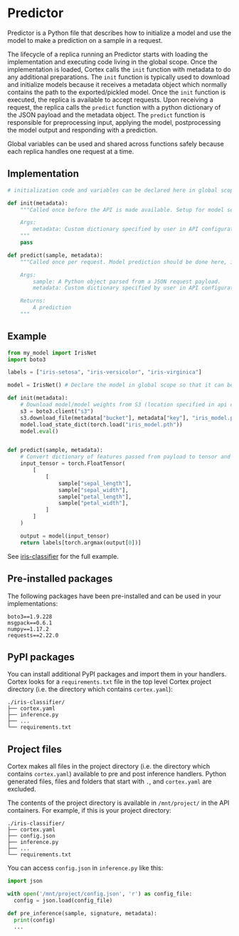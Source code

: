# Predictor

Predictor is a Python file that describes how to initialize a model and use the model to make a prediction on a sample in a request.

The lifecycle of a replica running an Predictor starts with loading the implementation and executing code living in the global scope. Once the implementation is loaded, Cortex calls the `init` function with metadata to do any additional preparations. The `init` function is typically used to download and initialize models because it receives a metadata object which normally contains the path to the exported/pickled model. Once the `init` function is executed, the replica is available to accept requests. Upon receiving a request, the replica calls the `predict` function with a python dictionary of the JSON payload and the metadata object. The `predict` function is responsible for preprocessing input, applying the model, postprocessing the model output and responding with a prediction.

Global variables can be used and shared across functions safely because each replica handles one request at a time.

## Implementation

```python
# initialization code and variables can be declared here in global scope

def init(metadata):
    """Called once before the API is made available. Setup for model serving such as initializing the model or downloading vocabulary can be done here. Optional.

    Args:
        metadata: Custom dictionary specified by user in API configuration.
    """
    pass

def predict(sample, metadata):
    """Called once per request. Model prediction should be done here, including any preprocessing of the request payload and postprocessing of the model output. Required.

    Args:
        sample: A Python object parsed from a JSON request payload.
        metadata: Custom dictionary specified by user in API configuration.

    Returns:
        A prediction
    """
```

## Example

```python
from my_model import IrisNet
import boto3

labels = ["iris-setosa", "iris-versicolor", "iris-virginica"]

model = IrisNet() # Declare the model in global scope so that it can be used in init and predict functions

def init(metadata):
    # Download model/model weights from S3 (location specified in api configuration metadata) and initialize your model.
    s3 = boto3.client("s3")
    s3.download_file(metadata["bucket"], metadata["key"], "iris_model.pth")
    model.load_state_dict(torch.load("iris_model.pth"))
    model.eval()


def predict(sample, metadata):
    # Convert dictionary of features passed from payload to tensor and pass it in to your model. Convert the model output to a label.
    input_tensor = torch.FloatTensor(
        [
            [
                sample["sepal_length"],
                sample["sepal_width"],
                sample["petal_length"],
                sample["petal_width"],
            ]
        ]
    )

    output = model(input_tensor)
    return labels[torch.argmax(output[0])]
```

<!-- CORTEX_VERSION_MINOR -->
See [iris-classifier](https://github.com/cortexlabs/cortex/blob/master/pytorch/examples/iris-classifier) for the full example.


## Pre-installed packages

The following packages have been pre-installed and can be used in your implementations:

```text
boto3==1.9.228
msgpack==0.6.1
numpy==1.17.2
requests==2.22.0
```

## PyPI packages

You can install additional PyPI packages and import them in your handlers. Cortex looks for a `requirements.txt` file in the top level Cortex project directory (i.e. the directory which contains `cortex.yaml`):

```text
./iris-classifier/
├── cortex.yaml
├── inference.py
├── ...
└── requirements.txt
```

## Project files

Cortex makes all files in the project directory (i.e. the directory which contains `cortex.yaml`) available to pre and post inference handlers. Python generated files, files and folders that start with `.`, and `cortex.yaml` are excluded.

The contents of the project directory is available in `/mnt/project/` in the API containers. For example, if this is your project directory:

```text
./iris-classifier/
├── cortex.yaml
├── config.json
├── inference.py
├── ...
└── requirements.txt
```

You can access `config.json` in `inference.py` like this:

```python
import json

with open('/mnt/project/config.json', 'r') as config_file:
  config = json.load(config_file)

def pre_inference(sample, signature, metadata):
  print(config)
  ...
```
